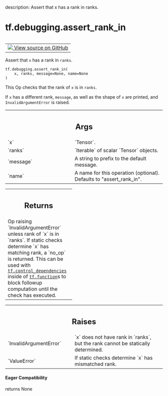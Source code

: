 description: Assert that x has a rank in ranks.

<div itemscope itemtype="http://developers.google.com/ReferenceObject">
<meta itemprop="name" content="tf.debugging.assert_rank_in" />
<meta itemprop="path" content="Stable" />
</div>

# tf.debugging.assert_rank_in

<!-- Insert buttons and diff -->

<table class="tfo-notebook-buttons tfo-api nocontent" align="left">
<td>
  <a target="_blank" href="https://github.com/tensorflow/tensorflow/blob/r2.3/tensorflow/python/ops/check_ops.py#L1355-L1385">
    <img src="https://www.tensorflow.org/images/GitHub-Mark-32px.png" />
    View source on GitHub
  </a>
</td>
</table>



Assert that `x` has a rank in `ranks`.

<pre class="devsite-click-to-copy prettyprint lang-py tfo-signature-link">
<code>tf.debugging.assert_rank_in(
    x, ranks, message=None, name=None
)
</code></pre>



<!-- Placeholder for "Used in" -->

This Op checks that the rank of `x` is in `ranks`.

If `x` has a different rank, `message`, as well as the shape of `x` are
printed, and `InvalidArgumentError` is raised.

<!-- Tabular view -->
 <table class="responsive fixed orange">
<colgroup><col width="214px"><col></colgroup>
<tr><th colspan="2"><h2 class="add-link">Args</h2></th></tr>

<tr>
<td>
`x`
</td>
<td>
`Tensor`.
</td>
</tr><tr>
<td>
`ranks`
</td>
<td>
`Iterable` of scalar `Tensor` objects.
</td>
</tr><tr>
<td>
`message`
</td>
<td>
A string to prefix to the default message.
</td>
</tr><tr>
<td>
`name`
</td>
<td>
A name for this operation (optional). Defaults to "assert_rank_in".
</td>
</tr>
</table>



<!-- Tabular view -->
 <table class="responsive fixed orange">
<colgroup><col width="214px"><col></colgroup>
<tr><th colspan="2"><h2 class="add-link">Returns</h2></th></tr>
<tr class="alt">
<td colspan="2">
Op raising `InvalidArgumentError` unless rank of `x` is in `ranks`.
If static checks determine `x` has matching rank, a `no_op` is returned.
This can be used with <a href="../../tf/control_dependencies.md"><code>tf.control_dependencies</code></a> inside of <a href="../../tf/function.md"><code>tf.function</code></a>s
to block followup computation until the check has executed.
</td>
</tr>

</table>



<!-- Tabular view -->
 <table class="responsive fixed orange">
<colgroup><col width="214px"><col></colgroup>
<tr><th colspan="2"><h2 class="add-link">Raises</h2></th></tr>

<tr>
<td>
`InvalidArgumentError`
</td>
<td>
`x` does not have rank in `ranks`, but the rank cannot
be statically determined.
</td>
</tr><tr>
<td>
`ValueError`
</td>
<td>
If static checks determine `x` has mismatched rank.
</td>
</tr>
</table>



#### Eager Compatibility
returns None

